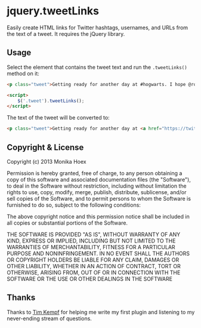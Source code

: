 # jquery.tweetLinks

Easily create HTML links for Twitter hashtags, usernames, and URLs from the text of a tweet. It requires the jQuery library.

## Usage

Select the element that contains the tweet text and run the `.tweetLinks()` method on it:

```html
<p class="tweet">Getting ready for another day at #hogwarts. I hope @ronweasley did his homework. twitpic.com/b2y3un</p>

<script>
    $('.tweet').tweetLinks();
</script>
````

The text of the tweet will be converted to:

```html
<p class="tweet">Getting ready for another day at <a href="https://twitter.com/search?q=&23hogwarts" title="Twitter / Search - #hogwarts">#hogwarts</a>. I hope <a href="http://twitter.com/ronweasley" title="@ronweasley on Twitter">@ronweasley</a> did his homework. <a href="http://twitpic.com/b2y3un">twitpic.com/b2y3un</a></p>
```

## Copyright & License

Copyright (c) 2013 Monika Hoex

Permission is hereby granted, free of charge, to any person obtaining a copy of this software and associated documentation files (the "Software"), to deal in the Software without restriction, including without limitation the rights to use, copy, modify, merge, publish, distribute, sublicense, and/or sell copies of the Software, and to permit persons to whom the Software is furnished to do so, subject to the following conditions:

The above copyright notice and this permission notice shall be included in all copies or substantial portions of the Software.

THE SOFTWARE IS PROVIDED "AS IS", WITHOUT WARRANTY OF ANY KIND, EXPRESS OR IMPLIED, INCLUDING BUT NOT LIMITED TO THE WARRANTIES OF MERCHANTABILITY, FITNESS FOR A PARTICULAR PURPOSE AND NONINFRINGEMENT. IN NO EVENT SHALL THE AUTHORS OR COPYRIGHT HOLDERS BE LIABLE FOR ANY CLAIM, DAMAGES OR OTHER LIABILITY, WHETHER IN AN ACTION OF CONTRACT, TORT OR OTHERWISE, ARISING FROM, OUT OF OR IN CONNECTION WITH THE SOFTWARE OR THE USE OR OTHER DEALINGS IN THE SOFTWARE

## Thanks

Thanks to [Tim Kempf](https://github.com/Fauntleroy) for helping me write my first plugin and listening to my never-ending stream of questions.